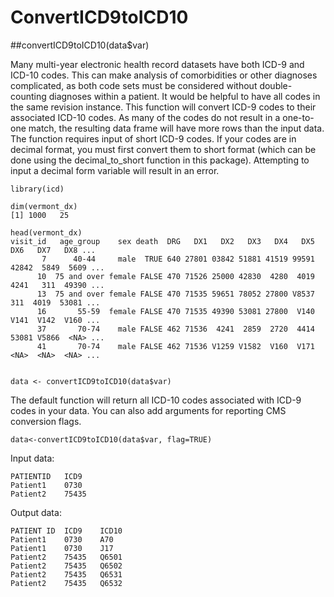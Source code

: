 # ConvertICD9toICD10

##convertICD9toICD10(data$var)

Many multi-year electronic health record datasets have both ICD-9 and ICD-10 codes. This can make analysis of comorbidities or other diagnoses complicated, as both code sets must be considered without double-counting diagnoses within a patient. It would be helpful to have all codes in the same revision instance. This function will convert ICD-9 codes to their associated ICD-10 codes. As many of the codes do not result in a one-to-one match, the resulting data frame will have more rows than the input data. The function requires input of short ICD-9 codes. If your codes are in decimal format, you must first convert them to short format (which can be done using the decimal_to_short function in this package). Attempting to input a decimal form variable will result in an error. 

````
library(icd)

dim(vermont_dx)
[1] 1000   25

head(vermont_dx)
visit_id   age_group    sex death  DRG   DX1   DX2   DX3   DX4   DX5   DX6   DX7   DX8 ...
       7      40-44     male  TRUE 640 27801 03842 51881 41519 99591 42842  5849  5609 ...
      10  75 and over female FALSE 470 71526 25000 42830  4280  4019  4241   311  49390 ...
      13  75 and over female FALSE 470 71535 59651 78052 27800 V8537   311  4019  53081 ...
      16       55-59  female FALSE 470 71535 49390 53081 27800  V140  V141  V142  V160 ...
      37       70-74    male FALSE 462 71536  4241  2859  2720  4414 53081 V5866  <NA> ...
      41       70-74    male FALSE 462 71536 V1259 V1582  V160  V171  <NA>  <NA>  <NA> ...


data <- convertICD9toICD10(data$var)
````

The default function will return all ICD-10 codes associated with ICD-9 codes in your data. You can also add arguments for reporting CMS conversion flags. 

```
data<-convertICD9toICD10(data$var, flag=TRUE)
```

Input data:
```
PATIENTID   ICD9
Patient1    0730
Patient2    75435
```

Output data:
```
PATIENT ID  ICD9    ICD10
Patient1    0730    A70
Patient1    0730    J17
Patient2    75435   Q6501
Patient2    75435   Q6502
Patient2    75435   Q6531
Patient2    75435   Q6532
```
